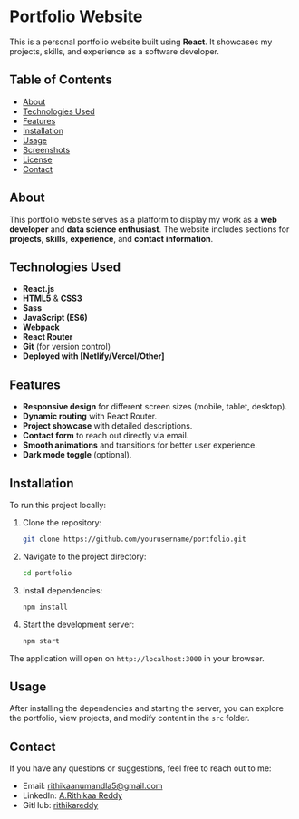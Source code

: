 
# Portfolio Website

This is a personal portfolio website built using **React**. It showcases my projects, skills, and experience as a software developer.

## Table of Contents
- [About](#about)
- [Technologies Used](#technologies-used)
- [Features](#features)
- [Installation](#installation)
- [Usage](#usage)
- [Screenshots](#screenshots)
- [License](#license)
- [Contact](#contact)

## About
This portfolio website serves as a platform to display my work as a **web developer** and **data science enthusiast**. The website includes sections for **projects**, **skills**, **experience**, and **contact information**.

## Technologies Used
- **React.js**
- **HTML5** & **CSS3**
- **Sass**
- **JavaScript (ES6)**
- **Webpack**
- **React Router**
- **Git** (for version control)
- **Deployed with [Netlify/Vercel/Other]**

## Features
- **Responsive design** for different screen sizes (mobile, tablet, desktop).
- **Dynamic routing** with React Router.
- **Project showcase** with detailed descriptions.
- **Contact form** to reach out directly via email.
- **Smooth animations** and transitions for better user experience.
- **Dark mode toggle** (optional).

## Installation

To run this project locally:

1. Clone the repository:
   ```bash
   git clone https://github.com/yourusername/portfolio.git
2. Navigate to the project directory:
   ```bash
   cd portfolio
3. Install dependencies:
   ```bash
   npm install
4. Start the development server:
   ```bash
   npm start

The application will open on `http://localhost:3000` in your browser.

## Usage
After installing the dependencies and starting the server, you can explore the portfolio, view projects, and modify content in the `src` folder.

## Contact
If you have any questions or suggestions, feel free to reach out to me:

- Email: [rithikaanumandla5@gmail.com](mailto:rithikaanumandla5@gmail.com)
- LinkedIn: [A.Rithikaa Reddy](https://www.linkedin.com/in/a-rithikaa-reddy-1a0164295/)
- GitHub: [rithikareddy](https://github.com/rithikaredddy)
